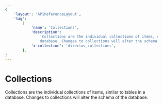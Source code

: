 ```yaml
---
{
    'layout': 'APIReferenceLayout',
    'tag':
        {
            'name': 'Collections',
            'description':
                'Collections are the individual collections of items, similar to tables in a
                database. Changes to collections will alter the schema of the database.',
            'x-collection': 'directus_collections',
        },
}
---
```


# Collections

Collections are the individual collections of items, similar to tables in a database. Changes to
collections will alter the schema of the database.
